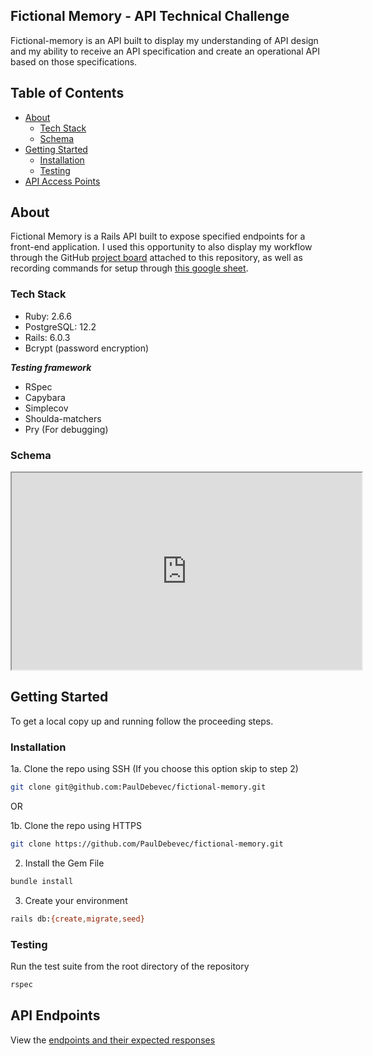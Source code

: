 
## Fictional Memory - API Technical Challenge

Fictional-memory is an API built to display my understanding of API design and my ability to receive an API specification and create an operational API based on those specifications.
 
## Table of Contents

* [About](#about)
  * [Tech Stack](#tech-stack)
  * [Schema](#schema)
* [Getting Started](#getting-started)
  * [Installation](#installation)
  * [Testing](#testing)
* [API Access Points](#api-endpoints)

## About

Fictional Memory is a Rails API built to expose specified endpoints for a front-end application. I used this opportunity to also display my workflow through the GitHub [project board](https://github.com/PaulDebevec/fictional-memory/projects/1) attached to this repository, as well as recording commands for setup through [this google sheet](https://docs.google.com/spreadsheets/d/1PkwBJFuLyXWhZCB7y00patmVpPMuqixcKCGQ_LPkKOw/edit?usp=sharing).

### Tech Stack

- Ruby: 2.6.6
- PostgreSQL: 12.2
- Rails: 6.0.3
- Bcrypt (password encryption)

***Testing framework***
- RSpec
- Capybara
- Simplecov
- Shoulda-matchers
- Pry (For debugging)

### Schema

<iframe width="560" height="315" 
src='https://dbdiagram.io/embed/6033fa02fcdcb6230b20fafe'> 
</iframe>

## Getting Started

To get a local copy up and running follow the proceeding steps.

### Installation

1a. Clone the repo using SSH (If you choose this option skip to step 2)
```sh
git clone git@github.com:PaulDebevec/fictional-memory.git
```
OR

1b. Clone the repo using HTTPS
```sh
git clone https://github.com/PaulDebevec/fictional-memory.git
```
2. Install the Gem File
```sh
bundle install
```
3. Create your environment
```sh
rails db:{create,migrate,seed}
```

### Testing

Run the test suite from the root directory of the repository

```sh
rspec
```

## API Endpoints

View the [endpoints and their expected responses](https://github.com/PaulDebevec/fictional-memory/blob/main/api_calls_responses.md)


